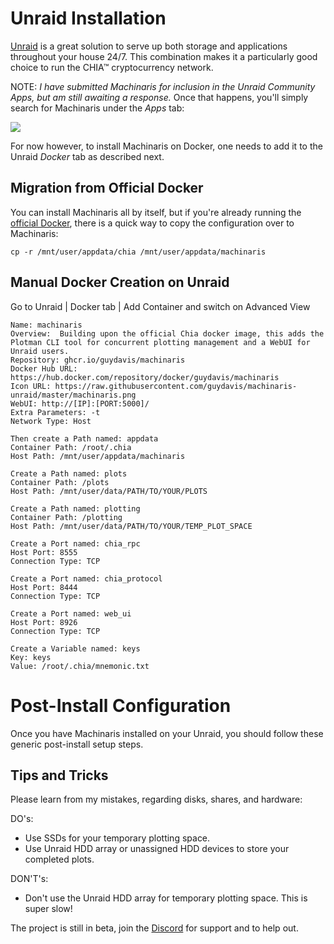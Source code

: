 # Unraid Installation

[Unraid](https://unraid.net/) is a great solution to serve up both storage and applications throughout your house 24/7.  This combination makes it a particularly good choice to run the CHIA™ cryptocurrency network.

NOTE: *I have submitted Machinaris for inclusion in the Unraid Community Apps, but am still awaiting a response.*  Once that happens, you'll simply search for Machinaris under the *Apps* tab:

![](https://raw.githubusercontent.com/guydavis/machinaris-unraid/master/wiki/images/unraid-apps-tab.png)

For now however, to install Machinaris on Docker, one needs to add it to the Unraid *Docker* tab as described next.

## Migration from Official Docker

You can install Machinaris all by itself, but if you're already running the [official Docker](https://forums.unraid.net/topic/108203-support-partition-pixel-chia/), there is a quick way to copy the configuration over to Machinaris:

```
cp -r /mnt/user/appdata/chia /mnt/user/appdata/machinaris
```

## Manual Docker Creation on Unraid

Go to Unraid | Docker tab | Add Container and switch on Advanced View

```
Name: machinaris
Overview:  Building upon the official Chia docker image, this adds the Plotman CLI tool for concurrent plotting management and a WebUI for Unraid users.
Repository: ghcr.io/guydavis/machinaris
Docker Hub URL: https://hub.docker.com/repository/docker/guydavis/machinaris
Icon URL: https://raw.githubusercontent.com/guydavis/machinaris-unraid/master/machinaris.png
WebUI: http://[IP]:[PORT:5000]/
Extra Parameters: -t
Network Type: Host
```

```
Then create a Path named: appdata
Container Path: /root/.chia
Host Path: /mnt/user/appdata/machinaris

Create a Path named: plots
Container Path: /plots
Host Path: /mnt/user/data/PATH/TO/YOUR/PLOTS

Create a Path named: plotting
Container Path: /plotting
Host Path: /mnt/user/data/PATH/TO/YOUR/TEMP_PLOT_SPACE

Create a Port named: chia_rpc
Host Port: 8555
Connection Type: TCP

Create a Port named: chia_protocol
Host Port: 8444
Connection Type: TCP  

Create a Port named: web_ui
Host Port: 8926
Connection Type: TCP

Create a Variable named: keys
Key: keys
Value: /root/.chia/mnemonic.txt
```

# Post-Install Configuration

Once you have Machinaris installed on your Unraid, you should follow these generic post-install setup steps.

## Tips and Tricks

Please learn from my mistakes, regarding disks, shares, and hardware:

DO's:
* Use SSDs for your temporary plotting space.
* Use Unraid HDD array or unassigned HDD devices to store your completed plots. 

DON'T's:
* Don't use the Unraid HDD array for temporary plotting space.  This is super slow!

The project is still in beta, join the [Discord](https://discord.gg/mX4AtMTt87) for support and to help out.